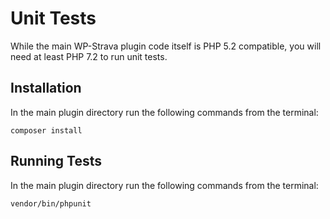 # Unit Tests

While the main WP-Strava plugin code itself is PHP 5.2 compatible, you will need at least PHP 7.2 to run unit tests.


## Installation

In the main plugin directory run the following commands from the terminal:

`composer install`


## Running Tests

In the main plugin directory run the following commands from the terminal:

`vendor/bin/phpunit`
